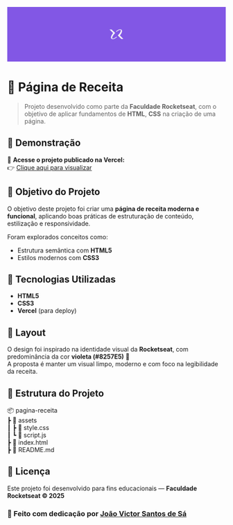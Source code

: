 ![Página de Receita Banner](assets/Banner-Rocketseat.png)

# 🍳 Página de Receita  

> Projeto desenvolvido como parte da **Faculdade Rocketseat**, com o objetivo de aplicar fundamentos de **HTML**, **CSS** na criação de uma página.

## 🚀 Demonstração  

🔗 **Acesse o projeto publicado na Vercel:**  
👉 [Clique aqui para visualizar](https://recipe-page-zeta-vert.vercel.app/)


## 🎯 Objetivo do Projeto  

O objetivo deste projeto foi criar uma **página de receita moderna e funcional**, aplicando boas práticas de estruturação de conteúdo, estilização e responsividade.  

Foram explorados conceitos como:  
- Estrutura semântica com **HTML5**  
- Estilos modernos com **CSS3**


## 🧠 Tecnologias Utilizadas  

- **HTML5**  
- **CSS3**  
- **Vercel** (para deploy)  


## 🎨 Layout  

O design foi inspirado na identidade visual da **Rocketseat**, com predominância da cor **violeta (#8257E5)** 💜  
A proposta é manter um visual limpo, moderno e com foco na legibilidade da receita.


## 📁 Estrutura do Projeto 
📦 pagina-receita <br>
┣ 📂 assets <br>
┃ ┣ 📜 style.css <br>
┃ ┗ 📜 script.js <br>
┣ 📜 index.html <br>
┣ 📜 README.md <br>

## 🧾 Licença  

Este projeto foi desenvolvido para fins educacionais — **Faculdade Rocketseat © 2025**


### 💜 Feito com dedicação por [João Victor Santos de Sá](https://www.linkedin.com/in/joao-victor-sa/)
